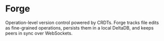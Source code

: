 # Forge

Operation-level version control powered by CRDTs. Forge tracks file edits as fine-grained operations, persists them in a local DeltaDB, and keeps peers in sync over WebSockets.
